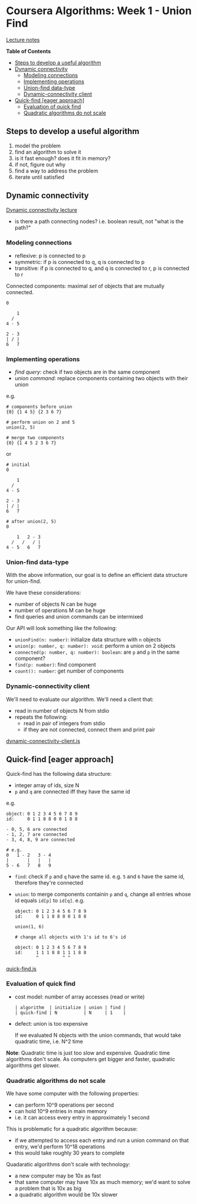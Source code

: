 # Coursera Algorithms: Week 1 - Union Find

[Lecture notes](https://d3c33hcgiwev3.cloudfront.net/_b65e7611894ba175de27bd14793f894a_15UnionFind.pdf?Expires=1571011200&Signature=EVZllbjvme9Xh5BTh93rkOCHOPNc1smau0ml3CaGOw2oXFEvCbWu~vqS3jafsqTwA9iGhBqXS-Xy68J8zesSibRL8VgRxMaCpWIQznqBAOgTQKdqT0ush3ljNSdag~vU8V24HQF~aFzK4w-9~KOA7O75xXP1FAjemP6X3~MZ5ws_&Key-Pair-Id=APKAJLTNE6QMUY6HBC5A)

<!-- START doctoc generated TOC please keep comment here to allow auto update -->
<!-- DON'T EDIT THIS SECTION, INSTEAD RE-RUN doctoc TO UPDATE -->
**Table of Contents**

- [Steps to develop a useful algorithm](#steps-to-develop-a-useful-algorithm)
- [Dynamic connectivity](#dynamic-connectivity)
  - [Modeling connections](#modeling-connections)
  - [Implementing operations](#implementing-operations)
  - [Union-find data-type](#union-find-data-type)
  - [Dynamic-connectivity client](#dynamic-connectivity-client)
- [Quick-find [eager approach]](#quick-find-eager-approach)
  - [Evaluation of quick find](#evaluation-of-quick-find)
  - [Quadratic algorithms do not scale](#quadratic-algorithms-do-not-scale)

<!-- END doctoc generated TOC please keep comment here to allow auto update -->

## Steps to develop a useful algorithm

1. model the problem
2. find an algorithm to solve it
3. is it fast enough? does it fit in memory?
4. if not, figure out why
5. find a way to address the problem
6. iterate until satisfied

## Dynamic connectivity

[Dynamic connectivity lecture](https://www.coursera.org/learn/algorithms-part1/lecture/fjxHC/dynamic-connectivity)

- is there a path connecting nodes? i.e. boolean result, not "what is the path?"

### Modeling connections

- reflexive: p is connected to p
- symmetric: if p is connected to q, q is connected to p
- transitive: if p is connected to q, and q is connected to r, p is connected to r

Connected components: maximal _set_ of objects that are mutually connected.

```
0

    1
  /
4 - 5

2 - 3
| / |
6   7
```

### Implementing operations

- _find query_: check if two objects are in the same component
- _union command_: replace components containing two objects with their union

e.g.

```
# components before union
{0} {1 4 5} {2 3 6 7}

# perform union on 2 and 5
union(2, 5)

# merge two components
{0} {1 4 5 2 3 6 7}
```

or

```
# initial
0

    1
  /
4 - 5

2 - 3
| / |
6   7

# after union(2, 5)
0

    1   2 - 3
  /   /   / |
4 - 5   6   7
```

### Union-find data-type

With the above information, our goal is to define an efficient data structure
for union-find.

We have these considerations:

- number of objects N can be huge
- number of operations M can be huge
- find queries and union commands can be intermixed

Our API will look something like the following:

- `unionFind(n: number)`: initialize data structure with `n` objects
- `union(p: number, q: number): void`: perform a union on 2 objects
- `connected(p: number, q: number): boolean`: are `p` and `p` in the same
    component?
- `find(p: number)`: find component
- `count(): number`: get number of components

### Dynamic-connectivity client

We'll need to evaluate our algorithm. We'll need a client that:

- read in number of objects N from stdio
- repeats the following:
  - read in pair of integers from stdio
  - if they are not connected, connect them and print pair

[dynamic-connectivity-client.js](./dynamic-connectivity-client.js)

## Quick-find [eager approach]

Quick-find has the following data structure:

- integer array of ids, size N
- `p` and `q` are connected iff they have the same id

e.g.

```
object: 0 1 2 3 4 5 6 7 8 9
id:     0 1 1 8 8 0 0 1 8 8

- 0, 5, 6 are connected
- 1, 2, 7 are connected
- 3, 4, 8, 9 are connected

# e.g.
0   1 - 2   3 - 4
|       |   |   |
5 - 6   7   8   9
```

- `find`: check if `p` and `q` have the same id. e.g. `5` and `6` have the same
    id, therefore they're connected
- `union`: to merge components containin `p` and `q`, change all entries whose
    id equals `id[p]` to `id[q]`. e.g.

    ```
    object: 0 1 2 3 4 5 6 7 8 9
    id:     0 1 1 8 8 0 0 1 8 8

    union(1, 6)

    # change all objects with 1's id to 6's id

    object: 0 1 2 3 4 5 6 7 8 9
    id:     1 1 1 8 8 1 1 1 8 8
            ^         ^ ^
    ```

[quick-find.js](./quick-find.js)

### Evaluation of quick find

- cost model: number of array accesses (read or write)

    ```
    | algorithm  | initialize | union | find |
    | quick-find | N          | N     | 1    |
    ```
- defect: union is too expensive

    If we evaluated N objects with the union commands, that would take quadratic
    time, i.e. N^2 time

**Note**: Quadratic time is just too slow and expensive. Quadratic time
algorithms don't scale. As computers get bigger and faster, quadratic algorithms
get slower.

### Quadratic algorithms do not scale

 We have some computer with the following properties:

- can perform 10^9 operations per second
- can hold 10^9 entries in main memory
- i.e. it can access every entry in approximately 1 second

 This is problematic for a quadratic algorithm because:

- if we attempted to access each entry and run a union command on that entry,
    we'd perform 10^18 operations
- this would take roughly 30 years to complete

Quadaratic algorithms don't scale with technology:

- a new computer may be 10x as fast
- that same computer may have 10x as much memory; we'd want to solve a problem
    that is 10x as big
- a quadratic algorithm would be 10x slower
